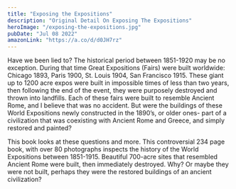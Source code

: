 ```yaml
---
title: "Exposing the Expositions"
description: "Original Detail On Exposing The Expositions"
heroImage: "/exposing-the-expositions.jpg"
pubDate: "Jul 08 2022"
amazonLink: "https://a.co/d/d0JH7rz"
---
```


Have we been lied to? The historical period between 1851-1920 may be no exception. During that time Great Expositions (Fairs) were built worldwide: Chicago 1893, Paris 1900, St. Louis 1904, San Francisco 1915. These giant up to 1200 acre expos were built in impossible times of less than two years, then following the end of the event, they were purposely destroyed and thrown into landfills. Each of these fairs were built to resemble Ancient Rome, and I believe that was no accident. But were the buildings of these World Expositions newly constructed in the 1890’s, or older ones- part of a civilization that was coexisting with Ancient Rome and Greece, and simply restored and painted?

This book looks at these questions and more. This controversial 234 page book, with over 80 photographs inspects the history of the World Expositions between 1851-1915. Beautiful 700-acre sites that resembled Ancient Rome were built, then immediately destroyed. Why? Or maybe they were not built, perhaps they were the restored buildings of an ancient civilization?
